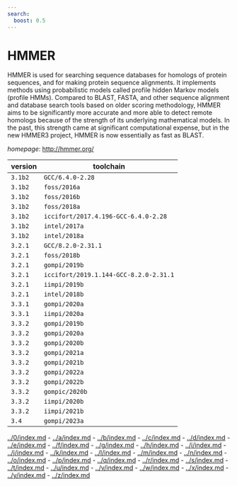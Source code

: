 ```yaml
---
search:
  boost: 0.5
---
```

# HMMER

HMMER is used for searching sequence databases for homologs of protein sequences,  and for making protein sequence alignments. It implements methods using probabilistic models  called profile hidden Markov models (profile HMMs).  Compared to BLAST, FASTA, and other  sequence alignment and database search tools based on older scoring methodology,  HMMER aims to be significantly more accurate and more able to detect remote homologs  because of the strength of its underlying mathematical models. In the past, this strength  came at significant computational expense, but in the new HMMER3 project, HMMER is now  essentially as fast as BLAST.

*homepage*: <http://hmmer.org/>

version | toolchain
--------|----------
``3.1b2`` | ``GCC/6.4.0-2.28``
``3.1b2`` | ``foss/2016a``
``3.1b2`` | ``foss/2016b``
``3.1b2`` | ``foss/2018a``
``3.1b2`` | ``iccifort/2017.4.196-GCC-6.4.0-2.28``
``3.1b2`` | ``intel/2017a``
``3.1b2`` | ``intel/2018a``
``3.2.1`` | ``GCC/8.2.0-2.31.1``
``3.2.1`` | ``foss/2018b``
``3.2.1`` | ``gompi/2019b``
``3.2.1`` | ``iccifort/2019.1.144-GCC-8.2.0-2.31.1``
``3.2.1`` | ``iimpi/2019b``
``3.2.1`` | ``intel/2018b``
``3.3.1`` | ``gompi/2020a``
``3.3.1`` | ``iimpi/2020a``
``3.3.2`` | ``gompi/2019b``
``3.3.2`` | ``gompi/2020a``
``3.3.2`` | ``gompi/2020b``
``3.3.2`` | ``gompi/2021a``
``3.3.2`` | ``gompi/2021b``
``3.3.2`` | ``gompi/2022a``
``3.3.2`` | ``gompi/2022b``
``3.3.2`` | ``gompic/2020b``
``3.3.2`` | ``iimpi/2020b``
``3.3.2`` | ``iimpi/2021b``
``3.4`` | ``gompi/2023a``

[../0/index.md](0) - [../a/index.md](a) - [../b/index.md](b) - [../c/index.md](c) - [../d/index.md](d) - [../e/index.md](e) - [../f/index.md](f) - [../g/index.md](g) - [../h/index.md](h) - [../i/index.md](i) - [../j/index.md](j) - [../k/index.md](k) - [../l/index.md](l) - [../m/index.md](m) - [../n/index.md](n) - [../o/index.md](o) - [../p/index.md](p) - [../q/index.md](q) - [../r/index.md](r) - [../s/index.md](s) - [../t/index.md](t) - [../u/index.md](u) - [../v/index.md](v) - [../w/index.md](w) - [../x/index.md](x) - [../y/index.md](y) - [../z/index.md](z)

